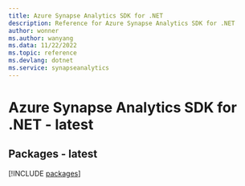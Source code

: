 ```yaml
---
title: Azure Synapse Analytics SDK for .NET
description: Reference for Azure Synapse Analytics SDK for .NET
author: wonner
ms.author: wanyang
ms.data: 11/22/2022
ms.topic: reference
ms.devlang: dotnet
ms.service: synapseanalytics
---
```

# Azure Synapse Analytics SDK for .NET - latest
## Packages - latest
[!INCLUDE [packages](synapse-analytics-index.md)]